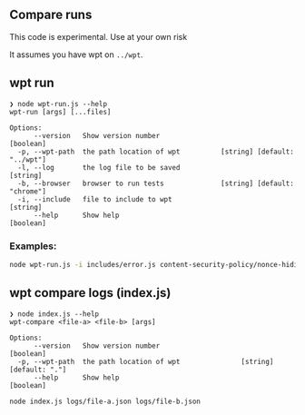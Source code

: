 ## Compare runs

This code is experimental. Use at your own risk

It assumes you have wpt on `../wpt`.

## wpt run

```
❯ node wpt-run.js --help                                                   
wpt-run [args] [...files]

Options:
      --version   Show version number                                  [boolean]
  -p, --wpt-path  the path location of wpt          [string] [default: "../wpt"]
  -l, --log       the log file to be saved                              [string]
  -b, --browser   browser to run tests              [string] [default: "chrome"]
  -i, --include   file to include to wpt                                [string]
      --help      Show help                                            [boolean]
```

### Examples:

```bash
node wpt-run.js -i includes/error.js content-security-policy/nonce-hiding
```

## wpt compare logs (index.js)

```
❯ node index.js --help                                                             
wpt-compare <file-a> <file-b> [args]

Options:
      --version   Show version number                                  [boolean]
  -p, --wpt-path  the path location of wpt               [string] [default: "."]
      --help      Show help                                            [boolean]
```

```dotnetcli
node index.js logs/file-a.json logs/file-b.json
```
